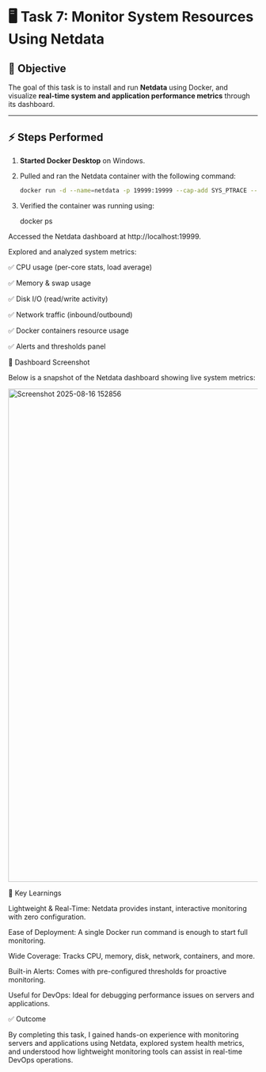 # 🖥️ Task 7: Monitor System Resources Using Netdata

## 📌 Objective
The goal of this task is to install and run **Netdata** using Docker, and visualize **real-time system and application performance metrics** through its dashboard.

---

## ⚡ Steps Performed

1. **Started Docker Desktop** on Windows.
2. Pulled and ran the Netdata container with the following command:
   ```bash
   docker run -d --name=netdata -p 19999:19999 --cap-add SYS_PTRACE --security-opt apparmor=unconfined netdata/netdata
   
3. Verified the container was running using:

   docker ps

Accessed the Netdata dashboard at http://localhost:19999.


Explored and analyzed system metrics:

✅ CPU usage (per-core stats, load average)

✅ Memory & swap usage

✅ Disk I/O (read/write activity)

✅ Network traffic (inbound/outbound)

✅ Docker containers resource usage

✅ Alerts and thresholds panel



📸 Dashboard Screenshot

Below is a snapshot of the Netdata dashboard showing live system metrics:

<img width="1918" height="996" alt="Screenshot 2025-08-16 152856" src="https://github.com/user-attachments/assets/59e1a648-0edb-40ae-a88e-f7b4fdc44d17" />



🎯 Key Learnings

Lightweight & Real-Time: Netdata provides instant, interactive monitoring with zero configuration.

Ease of Deployment: A single Docker run command is enough to start full monitoring.

Wide Coverage: Tracks CPU, memory, disk, network, containers, and more.

Built-in Alerts: Comes with pre-configured thresholds for proactive monitoring.

Useful for DevOps: Ideal for debugging performance issues on servers and applications.



✅ Outcome

By completing this task, I gained hands-on experience with monitoring servers and applications using Netdata, explored system health metrics, and understood how lightweight monitoring tools can assist in real-time DevOps operations.

